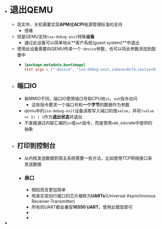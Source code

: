 - # 退出QEMU
	- 现实中，关机需要实现**APM**或**ACPI**电源管理标准的支持
		- 很难
	- 但是QEMU支持``isa-debug-exit``特殊**设备**
		- 通过此设备可以简单地从**客户系统(guest system)**中退出
	- 使用此设备需要向QEMU传递一个``-device``参数，也可以将此参数添加到配置中
		- ```toml
		  [package.metadata.bootimage]
		  test-args = ["-device", "isa-debug-exit,iobase=0xf4,iosize=0x04"]
		  ```
	- ## 端口IO
		- 和MMIO不同，端口IO使用端口号和CPU地``in``，``out``指令访问
			- 这些指令要求一个端口号和**一个字节**的数据作为参数
		- qemu中的``isa-debug-exit``设备读取写入端口的值``value``，并将``(value << 1) | 1``作为**退出状态**并退出
		- 不直接通过内联汇编的``in``或``out``指令，而是使用``x86_64``crate中提供的抽象
	- ## 打印到控制台
		- 从内核发送数据到宿主系统需要一些方法，比如使用TCP网络接口来发送数据
		- ### 串口
			- 相较而言更加简单
			- 用来实现创行接口的芯片被称为**UARTs**(Universal Asynchronous Receiver-Transmitter)
			- 所有的UART都会兼容**16550 UART**，使用此模型即可
			-
			-
-